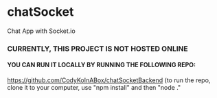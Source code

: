 # chatSocket
Chat App with Socket.io

### CURRENTLY, THIS PROJECT IS NOT HOSTED ONLINE
#### YOU CAN RUN IT LOCALLY BY RUNNING THE FOLLOWING REPO:

https://github.com/CodyKoInABox/chatSocketBackend
(to run the repo, clone it to your computer, use "npm install" and then "node ."
